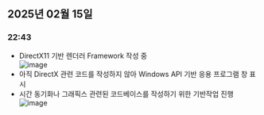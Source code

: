 ## 2025년 02월 15일</br>
### 22:43</br>
- DirectX11 기반 렌더러 Framework 작성 중</br>
![image](https://github.com/user-attachments/assets/9c5eb470-bae7-45f4-8b37-e111a95e43cb)</br>
- 아직 DirectX 관련 코드를 작성하지 않아 Windows API 기반 응용 프로그램 창 표시</br>
- 시간 동기화나 그래픽스 관련된 코드베이스를 작성하기 위한 기반작업 진행</br>
![image](https://github.com/user-attachments/assets/18e64812-21b3-4fd9-a084-f5bf4fec089b)</br>
